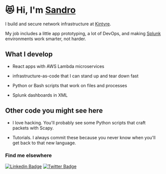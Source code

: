 # 😻 Hi, I'm [Sandro](https://alessandrobraidotti.com)

I build and secure network infrastructure at [Kintyre](https://kintyre.co).

My job includes a little app prototyping, a lot of DevOps, and making [Splunk](https://www.splunk.com/) environments work smarter, not harder.

## What I develop

- React apps with AWS Lambda microservices

- infrastructure-as-code that I can stand up and tear down fast

- Python or Bash scripts that work on files and processes

- Splunk dashboards in XML

## Other code you might see here

- I love hacking. You'll probably see some Python scripts that craft packets with Scapy.

- Tutorials. I always commit these because you never know when you'll get back to that new language.

### Find me elsewhere

[![Linkedin Badge](https://img.shields.io/badge/-LinkedIn-blue?style=flat-square&logo=Linkedin&logoColor=white&link=https://www.linkedin.com/in/alessandrobraidotti/)](https://www.linkedin.com/in/alessandrobraidotti/)  [![Twitter Badge](https://img.shields.io/badge/-Twitter-1ca0f1?style=flat-square&labelColor=1ca0f1&logo=twitter&logoColor=white&link=https://twitter.com/sandy__beaches)](https://twitter.com/sandy__beaches)
